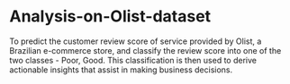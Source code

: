 # Analysis-on-Olist-dataset
To predict the customer review score of service provided by Olist, a Brazilian e-commerce store, and classify the review score into one of the two classes - Poor, Good. This classification is then used to derive actionable insights that assist in making business decisions.
